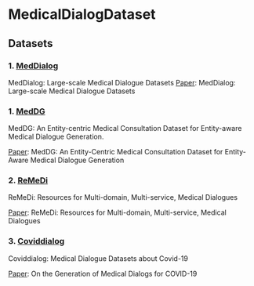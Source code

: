 # MedicalDialogDataset

## Datasets

### 1. [MedDialog](https://huggingface.co/datasets/UCSD26/medical_dialog)
MedDialog: Large-scale Medical Dialogue Datasets
[Paper](https://aclanthology.org/2020.emnlp-main.743/): MedDialog: Large-scale Medical Dialogue Datasets

### 1. [MedDG](https://github.com/lwgkzl/MedDG)
MedDG: An Entity-centric Medical Consultation Dataset for Entity-aware Medical Dialogue Generation.

[Paper](https://link.springer.com/chapter/10.1007/978-3-031-17120-8_35): MedDG: An Entity-Centric Medical Consultation Dataset for Entity-Aware Medical Dialogue Generation

### 2. [ReMeDi](https://github.com/yanguojun123/Medical-Dialogue)
ReMeDi: Resources for Multi-domain, Multi-service, Medical Dialogues

[Paper](https://dl.acm.org/doi/10.1145/3477495.3531809): ReMeDi: Resources for Multi-domain, Multi-service, Medical Dialogues

### 3. [Coviddialog](https://huggingface.co/datasets/UCSD-AI4H/covid_qa_ucsd)
Coviddialog: Medical Dialogue Datasets about Covid-19

[Paper](https://aclanthology.org/2021.acl-short.112.pdf): On the Generation of Medical Dialogs for COVID-19

